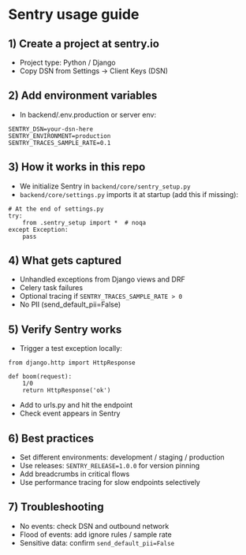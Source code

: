 # Sentry usage guide

## 1) Create a project at sentry.io
- Project type: Python / Django
- Copy DSN from Settings → Client Keys (DSN)

## 2) Add environment variables
- In backend/.env.production or server env:
```
SENTRY_DSN=your-dsn-here
SENTRY_ENVIRONMENT=production
SENTRY_TRACES_SAMPLE_RATE=0.1
```

## 3) How it works in this repo
- We initialize Sentry in `backend/core/sentry_setup.py`
- `backend/core/settings.py` imports it at startup (add this if missing):
```
# At the end of settings.py
try:
    from .sentry_setup import *  # noqa
except Exception:
    pass
```

## 4) What gets captured
- Unhandled exceptions from Django views and DRF
- Celery task failures
- Optional tracing if `SENTRY_TRACES_SAMPLE_RATE > 0`
- No PII (send_default_pii=False)

## 5) Verify Sentry works
- Trigger a test exception locally:
```
from django.http import HttpResponse

def boom(request):
    1/0
    return HttpResponse('ok')
```
- Add to urls.py and hit the endpoint
- Check event appears in Sentry

## 6) Best practices
- Set different environments: development / staging / production
- Use releases: `SENTRY_RELEASE=1.0.0` for version pinning
- Add breadcrumbs in critical flows
- Use performance tracing for slow endpoints selectively

## 7) Troubleshooting
- No events: check DSN and outbound network
- Flood of events: add ignore rules / sample rate
- Sensitive data: confirm `send_default_pii=False`
